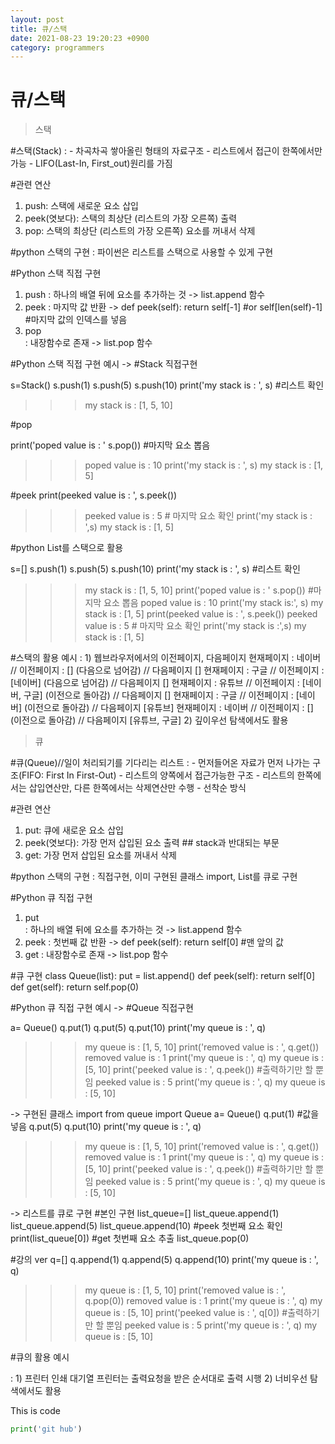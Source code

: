```yaml
---
layout: post
title: 큐/스택
date: 2021-08-23 19:20:23 +0900
category: programmers
---
```

# 큐/스택
> 스택

#스택(Stack)
  : - 차곡차곡 쌓아올린 형태의 자료구조
    - 리스트에서 접근이 한쪽에서만 가능
    - LIFO(Last-In, First_out)원리를 가짐

#관련 연산
  1) push: 스택에 새로운 요소 삽입
  2) peek(엿보다): 스택의 최상단 (리스트의 가장 오른쪽) 출력
  3) pop: 스택의 최상단 (리스트의 가장 오른쪽) 요소를 꺼내서 삭제

#python 스택의 구현
  : 파이썬은 리스트를 스택으로 사용할 수 있게 구현
    
#Python 스택 직접 구현
 1) push 
   : 하나의 배열 뒤에 요소를 추가하는 것 
     -> list.append 함수  
 2) peek
   : 마지막 값 반환
     -> def peek(self): 
            return self[-1]
            #or self[len(self)-1] #마지막 값의 인덱스를 넣음
 3) pop  
   : 내장함수로 존재 
     -> list.pop 함수


#Python 스택 직접 구현 예시
-> #Stack 직접구현

   s=Stack()
   s.push(1)
   s.push(5)
   s.push(10)
   print('my stack is : ', s)  #리스트 확인
   >>> my stack is : [1, 5, 10]

   #pop
   
   print('poped value is : ' s.pop())  #마지막 요소 뽑음
   >>> poped value is : 10
   print('my stack is : ', s)
   >>> my stack is : [1, 5]

   #peek
   print(peeked value is : ', s.peek())
   >>> peeked value is : 5 # 마지막 요소 확인
   print('my stack is : ',s)
   >>> my stack is : [1, 5]

#python List를 스택으로 활용

s=[]
s.push(1)
s.push(5)
s.push(10)
print('my stack is : ', s)  #리스트 확인
>>> my stack is : [1, 5, 10]
print('poped value is : ' s.pop())  #마지막 요소 뽑음
>>> poped value is : 10
print('my stack is:', s)
>>> my stack is : [1, 5]
print(peeked value is : ', s.peek())
>>> peeked value is : 5 # 마지막 요소 확인
print('my stack is :',s)
>>> my stack is : [1, 5]

#스택의 활용 예시
: 1) 웹브라우저에서의 이전페이지, 다음페이지 
     현재페이지 : 네이버  // 이전페이지 : []             (다음으로 넘어감)  // 다음페이지 []
     현재페이지 : 구글    // 이전페이지 : [네이버]       (다음으로 넘어감)  // 다음페이지 []
     현재페이지 : 유튜브  // 이전페이지 : [네이버, 구글] (이전으로 돌아감)  // 다음페이지 []
     현재페이지 : 구글    // 이전페이지 : [네이버]       (이전으로 돌아감)  // 다음페이지 [유튜브]
     현재페이지 : 네이버  // 이전페이지 : []             (이전으로 돌아감)  // 다음페이지 [유튜브, 구글]
  2) 깊이우선 탐색에서도 활용

> 큐

#큐(Queue)//일이 처리되기를 기다리는 리스트
  : - 먼저들어온 자료가 먼저 나가는 구조(FIFO: First In First-Out)
    - 리스트의 양쪽에서 접근가능한 구조
    - 리스트의 한쪽에서는 삽입연산만, 다른 한쪽에서는 삭제연산만 수행
    - 선착순 방식

#관련 연산
  1) put: 큐에 새로운 요소 삽입
  2) peek(엿보다): 가장 먼저 삽입된 요소 출력  ## stack과 반대되는 부문
  3) get: 가장 먼저 삽입된 요소를 꺼내서 삭제

#python 스택의 구현
  : 직접구현, 이미 구현된 클래스 import, List를 큐로 구현
    
#Python 큐 직접 구현
 1) put  
   : 하나의 배열 뒤에 요소를 추가하는 것 
     -> list.append 함수  
 2) peek
   : 첫번째 값 반환
     -> def peek(self): 
            return self[0] #맨 앞의 값
 3) get
   : 내장함수로 존재 
     -> list.pop 함수

#큐 구현
class Queue(list):
    put = list.append()
    def peek(self):
        return self[0]
    def get(self):
    return self.pop(0)


#Python 큐 직접 구현 예시
-> #Queue 직접구현

  a= Queue()
  q.put(1)
  q.put(5)
  q.put(10)
  print('my queue is : ', q)
  >>>my queue is : [1, 5, 10]
  print('removed value is : ', q.get())
  >>>removed value is : 1
  print('my queue is : ', q)
  >>>my queue is : [5, 10]
  print('peeked value is : ', q.peek()) #출력하기만 할 뿐임
  >>>peeked value is : 5
  print('my queue is : ', q)
  >>>my queue is : [5, 10]

-> 구현된 클래스 import
  from queue import Queue
  a= Queue()
  q.put(1) #값을 넣음
  q.put(5)
  q.put(10)
  print('my queue is : ', q)
  >>>my queue is : [1, 5, 10]
  print('removed value is : ', q.get())
  >>>removed value is : 1
  print('my queue is : ', q)
  >>>my queue is : [5, 10]
  print('peeked value is : ', q.peek()) #출력하기만 할 뿐임
  >>>peeked value is : 5
  print('my queue is : ', q)
  >>>my queue is : [5, 10]

-> 리스트를 큐로 구현
 #본인 구현
 list_queue=[]
 list_queue.append(1) 
 list_queue.append(5) 
 list_queue.append(10)
 #peek 첫번째 요소 확인
 print(list_queue[0]) 
 #get 첫번째 요소 추출
 list_queue.pop(0) 

#강의 ver
  q=[]
  q.append(1)
  q.append(5)
  q.append(10)
  print('my queue is : ', q)
  >>>my queue is : [1, 5, 10]
  print('removed value is : ', q.pop(0))
  >>>removed value is : 1
  print('my queue is : ', q)
  >>>my queue is : [5, 10]
  print('peeked value is : ', q[0]) #출력하기만 할 뿐임
  >>>peeked value is : 5
  print('my queue is : ', q)
  >>>my queue is : [5, 10]

#큐의 활용 예시

: 1) 프린터 인쇄 대기열
     프린터는 출력요청을 받은 순서대로 출력 시행
  2) 너비우선 탐색에서도 활용
      

This is code
```python
print('git hub')
```